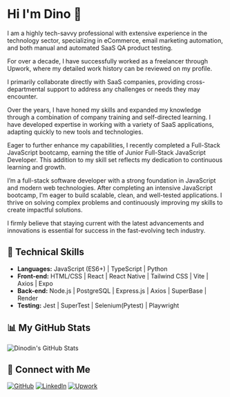 # Hi I'm Dino 👋
I am a highly tech-savvy professional with extensive experience in the technology sector, specializing in eCommerce, email marketing automation, and both manual and automated SaaS QA product testing.

For over a decade, I have successfully worked as a freelancer through Upwork, where my detailed work history can be reviewed on my profile.

I primarily collaborate directly with SaaS companies, providing cross-departmental support to address any challenges or needs they may encounter.

Over the years, I have honed my skills and expanded my knowledge through a combination of company training and self-directed learning. I have developed expertise in working with a variety of SaaS applications, adapting quickly to new tools and technologies.

Eager to further enhance my capabilities, I recently completed a Full-Stack JavaScript bootcamp, earning the title of Junior Full-Stack JavaScript Developer. This addition to my skill set reflects my dedication to continuous learning and growth.

I’m a full-stack software developer with a strong foundation in JavaScript and modern web technologies. After completing an intensive JavaScript bootcamp, I’m eager to build scalable, clean, and well-tested applications. I thrive on solving complex problems and continuously improving my skills to create impactful solutions.

I firmly believe that staying current with the latest advancements and innovations is essential for success in the fast-evolving tech industry.


## 🔧 Technical Skills
- **Languages:** JavaScript (ES6+) | TypeScript | Python
- **Front-end:** HTML/CSS | React | React Native | Tailwind CSS | Vite | Axios | Expo 
- **Back-end:** Node.js | PostgreSQL | Express.js | Axios | SuperBase | Render
- **Testing:** Jest | SuperTest | Selenium(Pytest) | Playwright 


## 📊 My GitHub Stats  
![Dinodin's GitHub Stats](https://github-readme-stats.vercel.app/api?username=dinodinz&show_icons=true&theme=radical)

## 🔗 Connect with Me
[![GitHub](https://img.shields.io/badge/-GitHub-181717?style=flat&logo=github&logoColor=white)](https://github.com/dinodinz)
[![LinkedIn](https://img.shields.io/badge/-LinkedIn-0077B5?style=flat&logo=linkedin&logoColor=white)](https://www.linkedin.com/in/your-profile/)
[![Upwork](https://img.shields.io/badge/-upwork-6FDA44?style=flat&logo=upwork&logoColor=white)](https://www.upwork.com/freelancers/~010d84abacfc0c4998)


